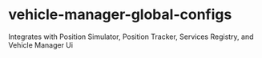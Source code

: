 # vehicle-manager-global-configs
Integrates with Position Simulator, Position Tracker, Services Registry, and Vehicle Manager Ui 
